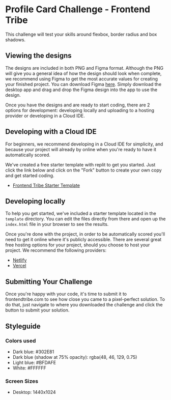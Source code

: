 # Profile Card Challenge - Frontend Tribe

This challenge will test your skills around flexbox, border radius and box shadows.

## Viewing the designs

The designs are included in both PNG and Figma format.  Although the PNG will give you a general idea of how the design should look when complete, we recommend using Figma to get the most accurate values for creating your finished project.  You can download Figma [here](https://www.figma.com/downloads/).  Simply download the desktop app and drag and drop the Figma design into the app to use the design.

Once you have the designs and are ready to start coding, there are 2 options for development: developing locally and uploading to a hosting provider or developing in a Cloud IDE. 

## Developing with a Cloud IDE

For beginners, we recommend developing in a Cloud IDE for simplicity, and because your project will already by online when you're ready to have it automatically scored. 

We've created a free starter template with replit to get you started.  Just click the link below and click on the "Fork" button to create your own copy and get started coding.

- [Frontend Tribe Starter Template](https://replit.com/@joshfrontendtri/Frontend-Tribe-Starter-Template)

## Developing locally

To help you get started, we've included a starter template located in the `template` directory.  You can edit the files directly from there and open up the `index.html` file in your browser to see the results.

Once you're done with the project, in order to be automatically scored you'll need to get it online where it's publicly accessible.  There are several great free hosting options for your project, should you choose to host your project.  We recommend the following providers:

- [Netlify](https://www.netlify.com/)
- [Vercel](https://vercel.com/)

## Submitting Your Challenge

Once you're happy with your code, it's time to submit it to frontendtribe.com to see how close you came to a pixel-perfect solution.  To do that, just navigate to where you downloaded the challenge and click the button to submit your solution. 

## Styleguide

### Colors used 

- Dark blue: #302E81
- Dark blue (shadow at 75% opacity): rgba(48, 46, 129, 0.75)
- Light blue: #BFDAFE
- White: #FFFFFF

### Screen Sizes

- Desktop: 1440x1024